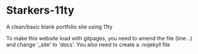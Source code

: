 # Starkers-11ty
A clean/basic blank portfolio site using 11ty

To make this website load with gitpages, you need to amend the file (line ..) and change '_site' to 'docs'. You also need to create a .nojekyll file
